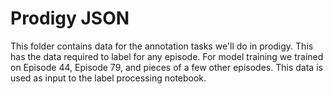 # Prodigy JSON

This folder contains data for the annotation tasks we'll do in prodigy. This has the data required to label for any episode. For model training we trained on Episode 44, Episode 79, and pieces of a few other episodes. This data is used as input to the label processing notebook.

